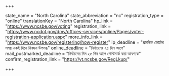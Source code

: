 +++

state_name = "North Carolina"
state_abbreviation = "nc"
registration_type = "online"
translationKey = "North Carolina"
hp_link = "https://www.ncsbe.gov/voting"
registration_link = "https://www.ncdot.gov/dmv/offices-services/online/Pages/voter-registration-application.aspx"
more_info_link = "https://www.ncsbe.gov/registering/how-register"
ip_deadline = "প্রারম্ভিক ভোটের সময় একই দিনে নিবন্ধন উপলব্ধ"
online_deadline = "নির্বাচনের ২৫ দিন আগে"
mail_postmarked_deadline = "নির্বাচনের দিন ২৫ দিন আগে পোস্টমার্ক করা আবশ্যক"
confirm_registration_link = "https://vt.ncsbe.gov/RegLkup/"

+++